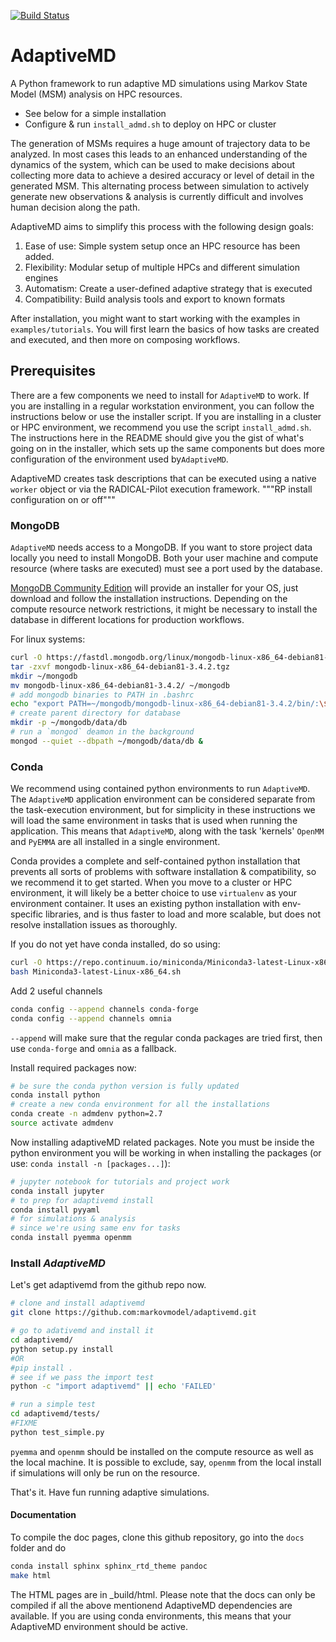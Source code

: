 [![Build Status](https://travis-ci.org/jrossyra/adaptivemd.svg?branch=rp_integration)](https://travis-ci.org/jrossyra/adaptivemd)

# AdaptiveMD

A Python framework to run adaptive MD simulations using Markov State Model (MSM)
analysis on HPC resources.

- See below for a simple installation
- Configure & run `install_admd.sh` to deploy on HPC or cluster

The generation of MSMs requires a huge amount of trajectory data to be analyzed.
In most cases this leads to an enhanced understanding of the dynamics of the
system, which can be used to make decisions about collecting more data to
achieve a desired accuracy or level of detail in the generated MSM. This
alternating process between simulation to actively generate new observations
& analysis is currently difficult and involves human decision along the path.

AdaptiveMD aims to simplify this process with the following design goals:

1. Ease of use: Simple system setup once an HPC resource has been added.
2. Flexibility: Modular setup of multiple HPCs and different simulation engines
3. Automatism: Create a user-defined adaptive strategy that is executed
4. Compatibility: Build analysis tools and export to known formats

After installation, you might want to start working with the examples in `examples/tutorials`. You will first learn the basics of how tasks are created and executed, and then more on composing workflows.


## Prerequisites

There are a few components we need to install for `AdaptiveMD` to work. If you are installing in a regular workstation environment, you can follow the instructions below or use the installer script. If you are installing in a cluster or HPC environment, we recommend you use the script `install_admd.sh`.  The instructions here in the README should give you the gist of what's going on in the installer, which sets up the same components but does more configuration of the environment used by`AdaptiveMD`.

AdaptiveMD creates task descriptions that can be executed using a native `worker` object or via the RADICAL-Pilot execution framework. """RP install configuration on or off"""

### MongoDB

`AdaptiveMD` needs access to a MongoDB. If you want to store project data locally
you need to install MongoDB. Both your user machine and compute resource (where tasks are executed) must see a port used by the database.

[MongoDB Community Edition](https://www.mongodb.com/download-center#community)
will provide an installer for your OS, just download and follow the installation instructions. Depending on the compute resource network restrictions, it might be necessary to install the database in different locations for production workflows.

For linux systems:
```bash
curl -O https://fastdl.mongodb.org/linux/mongodb-linux-x86_64-debian81-3.4.2.tgz
tar -zxvf mongodb-linux-x86_64-debian81-3.4.2.tgz
mkdir ~/mongodb
mv mongodb-linux-x86_64-debian81-3.4.2/ ~/mongodb
# add mongodb binaries to PATH in .bashrc
echo "export PATH=~/mongodb/mongodb-linux-x86_64-debian81-3.4.2/bin/:\$PATH" >> ~/.bashrc
# create parent directory for database
mkdir -p ~/mongodb/data/db
# run a `mongod` deamon in the background
mongod --quiet --dbpath ~/mongodb/data/db &
```

### Conda

We recommend using contained python environments to run `AdaptiveMD`. The `AdaptiveMD` application environment can be considered separate from the task-execution environment, but for simplicity in these instructions we will load the same environment in tasks that is used when running the application. This means that `AdaptiveMD`, along with the task 'kernels' `OpenMM` and `PyEMMA` are all installed in a single environment.

Conda provides a complete and self-contained python installation that prevents all sorts of problems with software installation & compatibility, so we recommend it to get started. When you move to a cluster or HPC environment, it will likely be a better choice to use `virtualenv` as your environment container. It uses an existing python installation with env-specific libraries, and is thus faster to load and more scalable, but does not resolve installation issues as thoroughly. 

If you do not yet have conda installed, do so using:

```bash
curl -O https://repo.continuum.io/miniconda/Miniconda3-latest-Linux-x86_64.sh
bash Miniconda3-latest-Linux-x86_64.sh
```

Add 2 useful channels
```bash
conda config --append channels conda-forge
conda config --append channels omnia
```

`--append` will make sure that the regular conda packages are tried first, then
use `conda-forge` and `omnia` as a fallback.

Install required packages now:

```bash
# be sure the conda python version is fully updated
conda install python
# create a new conda environment for all the installations
conda create -n admdenv python=2.7
source activate admdenv
```

Now installing adaptiveMD related packages. Note you must be inside the python environment you will be working in when installing the packages (or use: `conda install -n [packages...]`):

```bash
# jupyter notebook for tutorials and project work
conda install jupyter
# to prep for adaptivemd install
conda install pyyaml
# for simulations & analysis
# since we're using same env for tasks
conda install pyemma openmm
```

### Install _AdaptiveMD_

Let's get adaptivemd from the github repo now.

```bash
# clone and install adaptivemd 
git clone https://github.com:markovmodel/adaptivemd.git

# go to adativemd and install it
cd adaptivemd/
python setup.py install
#OR
#pip install .
# see if we pass the import test
python -c "import adaptivemd" || echo 'FAILED'

# run a simple test
cd adaptivemd/tests/
#FIXME
python test_simple.py
```

`pyemma` and `openmm` should
be installed on the compute resource as well as the local machine. It is
possible to exclude, say, `openmm` from the local install if simulations will
only be run on the resource. 

That's it. Have fun running adaptive simulations.

#### Documentation

To compile the doc pages, clone this github repository, go into the `docs`
folder and do

```bash 
conda install sphinx sphinx_rtd_theme pandoc
make html
```

The HTML pages are in _build/html. Please note that the docs can only be
compiled if all the above mentionend AdaptiveMD dependencies are available.
If you are using conda environments, this means that your AdaptiveMD
environment should be active.
